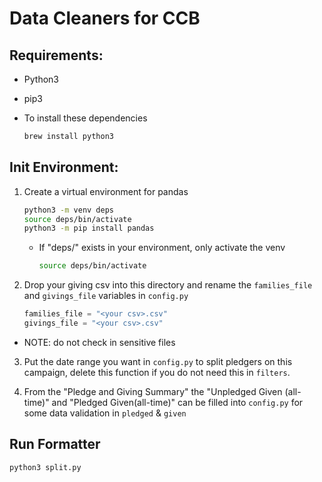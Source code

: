 # Data Cleaners for CCB

## Requirements:

- Python3
- pip3

- To install these dependencies

  ```bash
  brew install python3
  ```

## Init Environment:

1. Create a virtual environment for pandas

   ```bash
   python3 -m venv deps
   source deps/bin/activate
   python3 -m pip install pandas
   ```

   - If "deps/" exists in your environment, only activate the venv

     ```bash
     source deps/bin/activate
     ```

2. Drop your giving csv into this directory and rename the `families_file` and `givings_file` variables in `config.py`

   ```python
   families_file = "<your csv>.csv"
   givings_file = "<your csv>.csv"
   ```

- NOTE: do not check in sensitive files

3. Put the date range you want in `config.py` to split pledgers on this campaign, delete this function if you do not need this in `filters`.

4. From the "Pledge and Giving Summary" the "Unpledged Given (all-time)" and "Pledged Given(all-time)" can be filled into `config.py` for some data validation in `pledged` & `given`

## Run Formatter

```bash
python3 split.py
```
